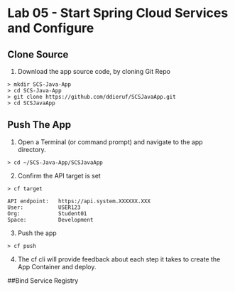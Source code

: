 # Lab 05 - Start Spring Cloud Services and Configure

## Clone Source
1. Download the app source code, by cloning Git Repo
```
> mkdir SCS-Java-App
> cd SCS-Java-App
> git clone https://github.com/ddieruf/SCSJavaApp.git
> cd SCSJavaApp
```

## Push The App
1. Open a Terminal (or command prompt) and navigate to the app directory.
```
> cd ~/SCS-Java-App/SCSJavaApp
```
2. Confirm the API target is set
```
> cf target

API endpoint:   https://api.system.XXXXXX.XXX
User:           USER123
Org:            Student01
Space:          Development
```
3. Push the app
```
> cf push
```
4. The cf cli will provide feedback about each step it takes to create the App Container and deploy.

##Bind Service Registry